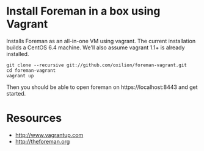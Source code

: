 # Install Foreman in a box using Vagrant

Installs Foreman as an all-in-one VM using vagrant. The current installation
builds a CentOS 6.4 machine. We'll also assume vagrant 1.1+ is already
installed.

	git clone --recursive git://github.com/oxilion/foreman-vagrant.git
	cd foreman-vagrant
	vagrant up

Then you should be able to open foreman on https://localhost:8443 and get
started.

# Resources

* http://www.vagrantup.com
* http://theforeman.org

